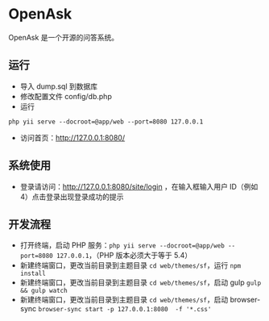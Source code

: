 OpenAsk
=======

OpenAsk 是一个开源的问答系统。

运行
---

- 导入 dump.sql 到数据库
- 修改配置文件 config/db.php
- 运行
```
php yii serve --docroot=@app/web --port=8080 127.0.0.1
```
- 访问首页：http://127.0.0.1:8080/

系统使用
----

- 登录请访问：http://127.0.0.1:8080/site/login ，在输入框输入用户 ID（例如 4）点击登录出现登录成功的提示

开发流程
----

- 打开终端，启动 PHP 服务：```php yii serve --docroot=@app/web --port=8080 127.0.0.1```，（PHP 版本必须大于等于 5.4）
- 新建终端窗口，更改当前目录到主题目录 ```cd web/themes/sf```，运行 ```npm install```
- 新建终端窗口，更改当前目录到主题目录 ```cd web/themes/sf```，启动 gulp ```gulp && gulp watch```
- 新建终端窗口，更改当前目录到主题目录 ```cd web/themes/sf```，启动 browser-sync ```browser-sync start -p 127.0.0.1:8080  -f '*.css'```

